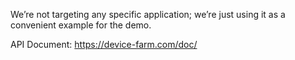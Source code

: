We’re not targeting any specific application; we’re just using it as a convenient example for the demo.

API Document: https://device-farm.com/doc/